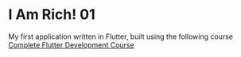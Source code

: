 # I Am Rich! 01

My first application written in Flutter, built using the following course [Complete Flutter Development Course](https://www.appbrewery.co/)
